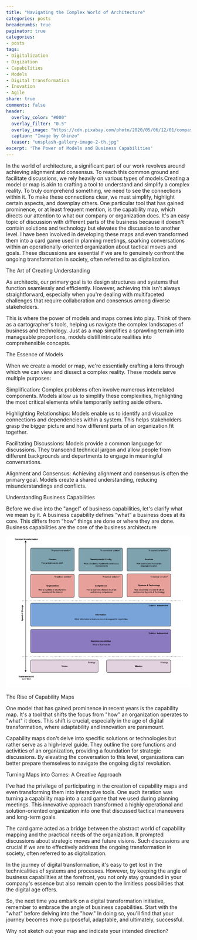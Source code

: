```yaml
---
title: "Navigating the Complex World of Architecture"
categories: posts
breadcrumbs: true
paginator: true
categories: 
- posts
tags:
- Digitalization
- Digization
- Capabilities
- Models
- Digital transformation
- Inovation
- Agile
share: true
comments: false
header:
  overlay_color: "#000"
  overlay_filter: "0.5"
  overlay_image: "https://cdn.pixabay.com/photo/2020/05/06/12/01/compass-5137269_1280.jpg"
  caption: "Image by Ghinzo"
  teaser: "unsplash-gallery-image-2-th.jpg"
excerpt: 'The Power of Models and Business Capabilities'
---
```

In the world of architecture, a significant part of our work revolves around achieving alignment and consensus. To reach this common ground and facilitate discussions, we rely heavily on various types of models.Creating a model or map is akin to crafting a tool to understand and simplify a complex reality. To truly comprehend something, we need to see the connections within it. To make these connections clear, we must simplify, highlight certain aspects, and downplay others. One particular tool that has gained prominence, or at least frequent mention, is the capability map, which directs our attention to what our company or organization does. It's an easy topic of discussion with different parts of the business because it doesn't contain solutions and technology but elevates the discussion to another level. I have been involved in developing these maps and even transformed them into a card game used in planning meetings, sparking conversations within an operationally-oriented organization about tactical moves and goals. These discussions are essential if we are to genuinely confront the ongoing transformation in society, often referred to as digitalization.

The Art of Creating Understanding

As architects, our primary goal is to design structures and systems that function seamlessly and efficiently. However, achieving this isn't always straightforward, especially when you're dealing with multifaceted challenges that require collaboration and consensus among diverse stakeholders.

This is where the power of models and maps comes into play. Think of them as a cartographer's tools, helping us navigate the complex landscapes of business and technology. Just as a map simplifies a sprawling terrain into manageable proportions, models distill intricate realities into comprehensible concepts.

The Essence of Models

When we create a model or map, we're essentially crafting a lens through which we can view and dissect a complex reality. These models serve multiple purposes:

Simplification: Complex problems often involve numerous interrelated components. Models allow us to simplify these complexities, highlighting the most critical elements while temporarily setting aside others.

Highlighting Relationships: Models enable us to identify and visualize connections and dependencies within a system. This helps stakeholders grasp the bigger picture and how different parts of an organization fit together.

Facilitating Discussions: Models provide a common language for discussions. They transcend technical jargon and allow people from different backgrounds and departments to engage in meaningful conversations.

Alignment and Consensus: Achieving alignment and consensus is often the primary goal. Models create a shared understanding, reducing misunderstandings and conflicts.

Understanding Business Capabilities

Before we dive into the "angel" of business capabilities, let's clarify what we mean by it. A business capability defines “what” a business does at its core. This differs from “how” things are done or where they are done. Business capabilities are the core of the business architecture

![image](/assets/images/Layers.png)

The Rise of Capability Maps

One model that has gained prominence in recent years is the capability map. It's a tool that shifts the focus from "how" an organization operates to "what" it does. This shift is crucial, especially in the age of digital transformation, where adaptability and innovation are paramount.

Capability maps don't delve into specific solutions or technologies but rather serve as a high-level guide. They outline the core functions and activities of an organization, providing a foundation for strategic discussions. By elevating the conversation to this level, organizations can better prepare themselves to navigate the ongoing digital revolution.

Turning Maps into Games: A Creative Approach

I've had the privilege of participating in the creation of capability maps and even transforming them into interactive tools. One such iteration was turning a capability map into a card game that we used during planning meetings. This innovative approach transformed a highly operational and solution-oriented organization into one that discussed tactical maneuvers and long-term goals.

The card game acted as a bridge between the abstract world of capability mapping and the practical needs of the organization. It prompted discussions about strategic moves and future visions. Such discussions are crucial if we are to effectively address the ongoing transformation in society, often referred to as digitalization.


In the journey of digital transformation, it's easy to get lost in the technicalities of systems and processes. However, by keeping the angle of business capabilities at the forefront, you not only stay grounded in your company's essence but also remain open to the limitless possibilities that the digital age offers.

So, the next time you embark on a digital transformation initiative, remember to embrace the angle of business capabilities. Start with the "what" before delving into the "how." In doing so, you'll find that your journey becomes more purposeful, adaptable, and ultimately, successful.

Why not sketch out your map and indicate your intended direction?
